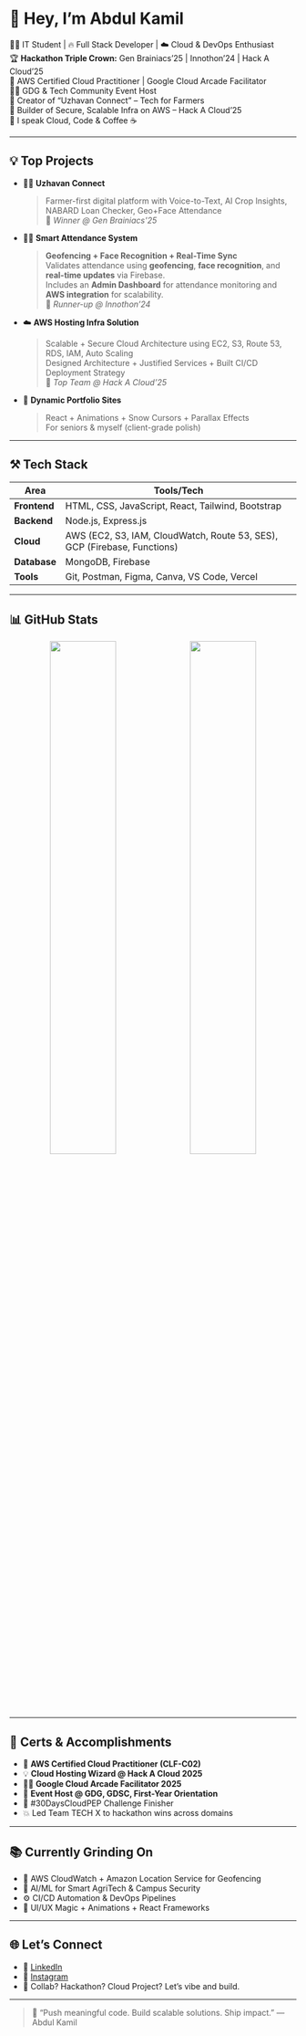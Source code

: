 # 👋 Hey, I’m Abdul Kamil  

👨‍💻 IT Student | 🔥 Full Stack Developer | ☁️ Cloud & DevOps Enthusiast  
🏆 **Hackathon Triple Crown:** Gen Brainiacs’25 | Innothon’24 | Hack A Cloud’25  
🎯 AWS Certified Cloud Practitioner | Google Cloud Arcade Facilitator  
🧑‍💼 GDG & Tech Community Event Host  
📱 Creator of “Uzhavan Connect” – Tech for Farmers  
🔐 Builder of Secure, Scalable Infra on AWS – Hack A Cloud’25  
💬 I speak Cloud, Code & Coffee ☕

---

## 💡 Top Projects

- 🧑‍🌾 **Uzhavan Connect**  
  > Farmer-first digital platform with Voice-to-Text, AI Crop Insights, NABARD Loan Checker, Geo+Face Attendance  
  🥇 *Winner @ Gen Brainiacs'25*

- 🧑‍🏫 **Smart Attendance System**  
  > **Geofencing + Face Recognition + Real-Time Sync**  
  > Validates attendance using **geofencing**, **face recognition**, and **real-time updates** via Firebase.  
  > Includes an **Admin Dashboard** for attendance monitoring and **AWS integration** for scalability.  
  🥈 *Runner-up @ Innothon’24*

- ☁️ **AWS Hosting Infra Solution**  
  > Scalable + Secure Cloud Architecture using EC2, S3, Route 53, RDS, IAM, Auto Scaling  
  > Designed Architecture + Justified Services + Built CI/CD Deployment Strategy  
  🏅 *Top Team @ Hack A Cloud’25*

- 🎨 **Dynamic Portfolio Sites**  
  > React + Animations + Snow Cursors + Parallax Effects  
  > For seniors & myself (client-grade polish)

---

## ⚒️ Tech Stack

| Area         | Tools/Tech |
|--------------|------------|
| **Frontend** | HTML, CSS, JavaScript, React, Tailwind, Bootstrap |
| **Backend**  | Node.js, Express.js |
| **Cloud**    | AWS (EC2, S3, IAM, CloudWatch, Route 53, SES), GCP (Firebase, Functions) |
| **Database** | MongoDB, Firebase |
| **Tools**    | Git, Postman, Figma, Canva, VS Code, Vercel |

---

## 📊 GitHub Stats

<p align="center">
  <img src="https://github-readme-stats.vercel.app/api?username=abdulk07&show_icons=true&theme=radical" width="48%" />
  <img src="https://github-readme-stats.vercel.app/api/top-langs/?username=abdulk07&layout=compact&theme=radical" width="48%" />
</p>

---

## 🧠 Certs & Accomplishments

- 🏅 **AWS Certified Cloud Practitioner (CLF-C02)**
- 💡 **Cloud Hosting Wizard @ Hack A Cloud 2025**
- 🧑‍🏫 **Google Cloud Arcade Facilitator 2025**
- 🎤 **Event Host @ GDG, GDSC, First-Year Orientation**
- 💪 #30DaysCloudPEP Challenge Finisher
- 💥 Led Team TECH X to hackathon wins across domains

---

## 📚 Currently Grinding On

- 📍 AWS CloudWatch + Amazon Location Service for Geofencing  
- 🤖 AI/ML for Smart AgriTech & Campus Security  
- ⚙️ CI/CD Automation & DevOps Pipelines  
- 🎨 UI/UX Magic + Animations + React Frameworks

---

## 🌐 Let’s Connect

- 💼 [LinkedIn](https://www.linkedin.com/in/abdul-k-07ba2b319)
- 📸 [Instagram](https://instagram.com/abdulshhhh)
- 🧠 Collab? Hackathon? Cloud Project? Let’s vibe and build.

---

> 🚀 “Push meaningful code. Build scalable solutions. Ship impact.” — Abdul Kamil
